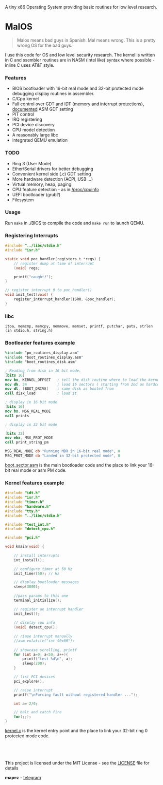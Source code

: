 A tiny x86 Operating System providing basic routines for low level research.


# MalOS
> Malos means bad guys in Spanish. Mal means wrong. This is a pretty wrong OS for the bad guys.

I use this code for OS and low level security research. The kernel is written in C and ssembler routines are in NASM (intel like) syntax where possible - inline C uses AT&T style. 

### **Features**
* BIOS bootloader with 16-bit real mode and 32-bit protected mode debugging display routines in assembler.
* C/Cpp kernel
* Full control over GDT and IDT (memory and interrupt protections), [documented](./BIOS/boot/gdt.asm) ASM GDT setting
* PIT control
* IRQ registering
* PCI device discovery
* CPU model detection
* A reasonably large libc
* Integrated QEMU emulation



### **TODO**
* Ring 3 (User Mode)
* Ether/Serial drivers for better debugging
* Convenient kernel side (.c) GDT setting
* More hardware detection (ACPI, USB ...)
* Virtual memory, heap, paging
* CPU feature detection - as in [/proc/cpuinfo](https://git.kernel.org/pub/scm/linux/kernel/git/torvalds/linux.git/tree/arch/x86/kernel/cpu/proc.c)
* UEFI bootloader (grub?)
* Filesystem 

### **Usage**
Run `make` in ./BIOS to compile the code and `make run` to launch QEMU.

### **Registering Interrupts**
``` c
#include "../libc/stdio.h"
#include "isr.h"

static void poc_handler(registers_t *regs) {
    // register dump at time of interrupt
	(void) regs;

	printf("caught!");
}

// register interrupt 0 to poc_handler()
void init_test(void) {
	register_interrupt_handler(ISR0, &poc_handler);
}
```
### **libc**
`itoa, memcmp, memcpy, memmove, memset, printf, putchar, puts, strlen (in stdio.h, string.h) `

### **Bootloader features example**
``` nasm
%include "pm_routines_display.asm"
%include "boot_routines_display.asm"
%include "boot_routines_disk.asm"

; Reading from disk in 16 bit mode.
[bits 16]
mov bx, KERNEL_OFFSET	; tell the disk routine where to load the kernel
mov dh, 34		        ; load 15 sectors ( starting from 2nd as hardcoded in routine )
mov dl, [BOOT_DRIVE] 	; same disk as booted from
call disk_load		    ; load it

; display in 16 bit mode
[bits 16]
mov bx, MSG_REAL_MODE    
call prints

; display in 32 bit mode

[bits 32]
mov ebx, MSG_PROT_MODE	
call print_string_pm 

MSG_REAL_MODE db "Running MBR in 16-bit real mode", 0
MSG_PROT_MODE db "Landed in 32-bit protected mode", 0 

```
[boot_sector.asm]() is the main bootloader code and the place to link your 16-bit real mode or asm PM code.

### **Kernel features example**
``` c
#include "idt.h"
#include "isr.h"
#include "timer.h"
#include "hardware.h"
#include "tty.h"
#include "../libc/stdio.h"

#include "test_int.h"
#include "detect_cpu.h"

#include "pci.h"

void kmain(void) {
	
	// install interrupts
	int_install();

	// configure timer at 50 Hz
	init_timer(50); // Hz

	// display bootloader messages
	sleep(3000);
	
	//pass params to this one	
	terminal_initialize();

	// register an interrupt handler
	init_test();
		
	// display cpu info
	(void) detect_cpu();
	
	// riase interrupt manually
	//asm volatile("int $0x00");
	
	// showcase scrolling, printf
	for (int a=0; a<50; a++){
		printf("test %d\n", a);
		sleep(200);
	}

	// list PCI devices
	pci_explore();

	// raise interrupt
	printf("\nForcing fault without registered handler ...");

	int a= 2/0;

	// halt and catch fire
	for(;;);
}
```
[kernel.c](./BIOS/kernel/kernel.c) is the kernel entry point and the place to link your 32-bit ring 0 protected mode code.

&nbsp;
---

This project is licensed under the MIT License - see the [LICENSE](LICENSE) file for details

**mapez** - [telegram](https://t.me/mapezz)